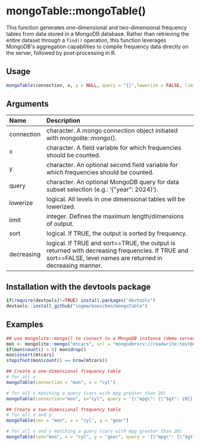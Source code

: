 # mongoTable::mongoTable()

This function generates one-dimensional and two-dimensional frequency tables from data stored in a MongoDB database. Rather than retrieving the entire dataset through a `find()` operation, this function leverages MongoDB's aggregation capabilities to compile frequency data directly on the server, followed by post-processing in R.

## Usage
```R
mongoTable(connection, x, y = NULL, query = "{}",lowerize = FALSE, limit = NULL, sort = FALSE, decreasing = TRUE)
```

## Arguments

| Name | Description|
| :--- | :--- |
| connection   | character. A mongo connection object initiated with mongolite::mongo().|
| x            |  character. A field variable for which frequencies should be counted.|
| y            |  character. An optional second field variable for which frequencies should be counted.|
| query        |  character. An optional MongoDB query for data subset selection (e.g.: ’{\"year\": 2024}’). |
| lowerize     | logical. All levels in one dimensional tables will be lowerized. |
| limit     | integer. Defines the maximum length/dimensions of output.|
| sort       |  logical. If TRUE, the output is sorted by frequency.|
| decreasing  | logical. If TRUE and sort==TRUE, the output is returned with decreasing frequencies. If TRUE and sort==FALSE, level names are returned in decreasing manner.|

## Installation with the devtools package
```R
if(require(devtools)!=TRUE) install.packages("devtools")
devtools::install_github("ingmarboeschen/mongoTable")
```

## Examples
```R
## use mongolite::mongo() to connect to a MongoDB instance (demo server)
mon <- mongolite::mongo("mtcars", url = "mongodb+srv://readwrite:test@cluster0-84vdt.mongodb.net/test")
if(mon$count() > 0) mon$drop()
mon$insert(mtcars)
stopifnot(mon$count() == nrow(mtcars))

## Create a one-dimensional frequency table
# for all x
mongoTable(connection = "mon", x = "cyl")

# for all x matching a query (cars with mpg greater than 20)
mongoTable(connection="mon", x="cyl", query = '{\"mpg\": {\"$gt": 20}}')

## Create a two-dimensional frequency table
# for all x and y
mongoTable(con = "mon", x = "cyl", y = "gear")

# for all x and y matching a query (cars with mpg greater than 20)
mongoTable(con="mon", x = "cyl", y = "gear", query = '{\"mpg\": {\"$gt": 20}}')

```
